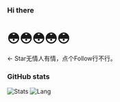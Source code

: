 ### Hi there 

#            😳😳😳😳😳
← Star无情人有情，点个Follow行不行。

### GitHub stats

![Stats](https://github-readme-stats.vercel.app/api?username=A2gel)
![Lang](https://github-readme-stats.vercel.app/api/top-langs/?username=A2gel&layout=compact)
